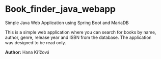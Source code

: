 # Book_finder_java_webapp
Simple Java Web Application using Spring Boot and MariaDB

This is a simple web application where you can search for books by name, author, genre, release year and ISBN from the database. The application was designed to be read only.

__Author:__ Hana Křížová
